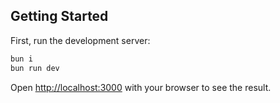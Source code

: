 
## Getting Started

First, run the development server:

```bash
bun i
bun run dev
```

Open [http://localhost:3000](http://localhost:3000) with your browser to see the result.


